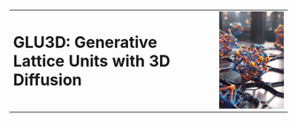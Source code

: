 <table>
  <tr>
    <td valign="top"><h1>GLU3D: Generative Lattice Units with 3D Diffusion</h1></td>
    <td valign="middle"><img src="./assets/DreamShaper_v7_A_neural_network_named_GLU3D_generates_3d_latti_0.jpg" alt="GLU3D" width="300"></td>
  </tr>
</table>
